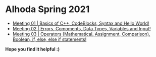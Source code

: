 # Alhoda Spring 2021

* [Meeting 01 | Basics of C++, CodeBlocks, Syntax and Hello World!](./Meetings/Meeting01)
* [Meeting 02 | Errors, Comoments, Data Types, Variables and Input!](./Meetings/Meeting02)
* [Meeting 03 | Operators (Mathematical, Assignment, Comparison), Boolean, if, else, else if statements!](./Meetings/Meeting03)

**Hope you find it helpful :)**
